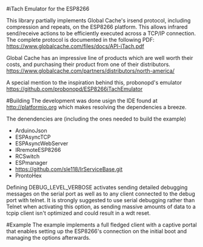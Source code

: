 #iTach Emulator for the ESP8266

This library partially implements Global Cache's irsend protocol, including compression and repeats, on the ESP8266 platform. This allows infrared send/receive actions to be efficiently executed across a TCP/IP connection. The complete protocol is documented in the following PDF: https://www.globalcache.com/files/docs/API-iTach.pdf

Global Cache has an impressive line of products which are well worth their costs, and purchasing their product from one of their distributors.
https://www.globalcache.com/partners/distributors/north-america/

A special mention to the inspiration behind this, probonopd's emulator
https://github.com/probonopd/ESP8266iTachEmulator


#Building
The development was done usign the IDE found at http://platformio.org which makes resolving the dependencies a breeze.

The denendencies are (including the ones needed to build the example) 
* ArduinoJson
* ESPAsyncTCP
* ESPAsyncWebServer
* IRremoteESP8266
* RCSwitch
* ESPmanager
* https://github.com/sle118/IrServiceBase.git
* ProntoHex

Defining DEBUG_LEVEL_VERBOSE activates sending detailed debugging messages on the serial port as well as to any client connected to the debug port with telnet. It is strongly suggested to use serial debugging rather than Telnet when activating this option, as sending massive amounts of data to a tcpip client isn't optimized and could result in a wdt reset. 

#Example
The example implements a full fledged client with a captive portal that enables setting up the ESP8266's connection on the initial boot and managing the options afterwards. 
 

